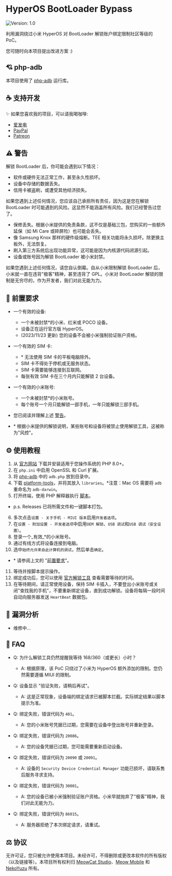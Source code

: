 # HyperOS BootLoader Bypass

![Version: 1.0](https://img.shields.io/badge/Version-1.0-brightgreen?style=for-the-badge) 

利用漏洞绕过小米 HyperOS 对 BootLoader 解锁账户绑定限制社区等级的 PoC。

您可随时向本项目提出改进方案 :)

## 💘 php-adb

本项目使用了 [php-adb](https://github.com/MlgmXyysd/php-adb) 运行库。

## ☕ 支持开发

✨ 如果您喜欢我的项目，可以请我喝咖啡:

 - [爱发电](https://afdian.net/@MlgmXyysd)
 - [PayPal](https://paypal.me/MlgmXyysd)
 - [Patreon](https://www.patreon.com/MlgmXyysd)

## ⚠️ 警告

解锁 BootLoader 后，你可能会遇到以下情况：

- 软件或硬件无法正常工作，甚至永久性损坏。
- 设备中存储的数据丢失。
- 信用卡被盗刷，或遭受其他经济损失。

如果您遇到上述任何情况，您应该自己承担所有责任，因为这是您在解锁 BootLoader 时可能遇到的风险。这显然不能涵盖所有风险。我们已经警告过您了。

- 保修丢失。根据小米提供的免责条款，这不仅是基础三包，您购买的一些额外延保（如 Mi Care 或碎屏险）也可能会丢失。
- 像 Samsung Knox 那样的硬件级熔断。TEE 相关功能将永久损坏。除更换主板外，无法恢复。
- 刷入第三方系统后出现功能异常，这可能是因为内核源代码闭源引起。
- 设备或账号因为解锁 BootLoader 被小米封禁。

如果您遇到上述任何情况，请您自认倒霉。自从小米限制解锁 BootLoader 后，小米就一直在违背"极客"精神，甚至违背了 GPL。小米对 BootLoader 解锁的限制是无穷尽的，作为开发者，我们对此无能为力。

## 📲 前置要求

- 一个有效的设备:
  - 一个未被封禁\*的小米、红米或 POCO 设备。
  - 设备正在运行官方版 HyperOS。
  - (2023/11/23 更新) 您的设备不会被小米强制验证账户资格。
- 一个有效的 SIM 卡:
  - \* 无法使用 SIM 卡的平板电脑除外。
  - SIM 卡不得处于停机或无服务状态。
  - SIM 卡需要能够连接到互联网。
  - 每张有效 SIM 卡在三个月内只能解锁 2 台设备。
- 一个有效的小米账号:
  - 一个未被封禁\*的小米账号。
  - 每个账号一个月只能解锁一部手机，一年只能解锁三部手机。
- 您已阅读并理解上述 [警告](#%EF%B8%8F-警告)。

- \* 根据小米提供的解锁说明，某些账号和设备将被禁止使用解锁工具，这被称为"风控"。

## ⚙️ 使用教程

1. 从 [官方网站](https://www.php.net/downloads) 下载并安装适用于您操作系统的 PHP 8.0+。
2. 在 `php.ini` 中启用 OpenSSL 和 Curl 扩展。
3. 将 [php-adb](https://github.com/MlgmXyysd/php-adb) 中的 `adb.php` 放到目录中。
4. 下载 [platform-tools](https://developer.android.com/studio/releases/platform-tools)，并将其放入 `libraries`。*注意：Mac OS 需要将 `adb` 重命名为 `adb-darwin`。
5. 打开终端，使用 PHP 解释器执行 [脚本](../bypass.php)。

- p.s. Releases 已将所需文件和一键脚本打包。

6. 多次点击`设置 - 关于手机 - MIUI 版本`启用`开发者选项`。
7. 在`设置 - 附加设置 - 开发者选项`中启用`OEM 解锁`、`USB 调试`和`USB 调试（安全设置）`。
8. 登录一个_有效_\*的小米账号。
9. 通过有线方式将设备连接到电脑。
10. 选中`始终允许来自此计算机的调试`，然后单击`确定`。

- \* 请参阅上文的 "[前置要求](#-前置要求)"。

11. 等待并按脚本提示操作。
12. 绑定成功后，您可以使用 [官方解锁工具](https://www.miui.com/unlock/index.html) 查看需要等待的时间。
13. 在等待期间，请正常使用设备，保持 SIM 卡插入，不要登出小米账号或关闭"查找我的手机"，不要重新绑定设备，直到成功解锁。设备将每隔一段时间自动向服务器发送 `HeartBeat` 数据包。

## 📖 漏洞分析

- 维修中...

## 🔖 FAQ

- Q: 为什么解锁工具仍然提醒我等待 168/360（或更长）小时？
  - A: 根据原理，该 PoC 只绕过了小米为 HyperOS 额外添加的限制。您仍然需要遵循 MIUI 的限制。

- Q: 设备显示 "验证失败，请稍后再试"。
  - A: 这是正常现象，设备端的绑定请求已被脚本拦截。实际绑定结果以脚本提示为准。

- Q: 绑定失败，错误代码为 `401`。
  - A: 您的小米账号凭据已过期，您需要在设备中登出账号并重新登录。

- Q: 绑定失败，错误代码为 `20086`。
  - A: 您的设备凭据已过期，您可能需要重新启动设备。

- Q: 绑定失败，错误代码为 `20090` 或 `20091`。
  - A: 设备的 `Security Device Credential Manager` 功能已损坏，请联系售后服务寻求支持。

- Q: 绑定失败，错误代码为 `30001`。
  - A: 您的设备已被小米强制验证账户资格。小米早就抛弃了"极客"精神，我们对此无能为力。

- Q: 绑定失败，错误代码为 `86015`。
  - A: 服务器拒绝了本次绑定请求，请重试。

## ⚖️ 协议

无许可证，您只被允许使用本项目。未经许可，不得删除或更改本软件的所有版权（以及链接等）。本项目所有权利归 [MeowCat Studio](https://github.com/MeowCat-Studio)、[Meow Mobile](https://github.com/Meow-Mobile) 和 [NekoYuzu](https://github.com/MlgmXyysd) 所有。
